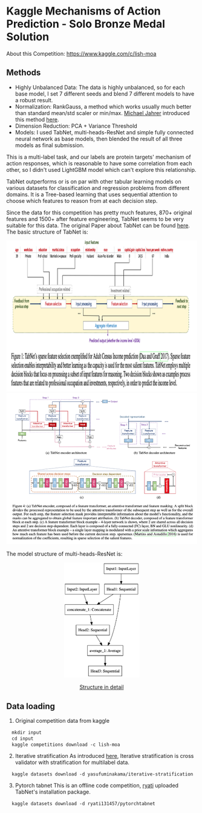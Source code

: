 # Kaggle Mechanisms of Action Prediction - Solo Bronze Medal Solution
About this Competition: https://www.kaggle.com/c/lish-moa
## Methods
* Highly Unbalanced Data: The data is highly unbalanced, so for each base model, I set 7 different seeds and blend 7 different models to have a robust result.
* Normalization: RankGauss, a method which works usually much better than standard mean/std scaler or min/max. [Michael Jahrer](https://www.kaggle.com/mjahrer) introduced this method [here](https://www.kaggle.com/c/porto-seguro-safe-driver-prediction/discussion/44629).
* Dimension Reduction: PCA + Variance Threshold
* Models: I used TabNet, multi-heads-ResNet and simple fully connected neural network as base models, then blended the result of all three models as final submission. 

This is a multi-label task, and our labels are protein targets' mechanism of action responses, which is reasonable to have some correlation from each other, so I didn't used LightGBM model which can't explore this relationship.

TabNet outperforms or is on par with other tabular learning models on various datasets for classification and regression problems from different domains. It is a Tree-based learning that uses sequential attention to choose which features to reason from at each decision step.

Since the data for this competition has pretty much features, 870+ original features and 1500+ after feature engineering, TabNet seems to be very suitable for this data. The original Paper about TabNet can be found [here](https://arxiv.org/pdf/1908.07442.pdf). The basic structure of TabNet is: 

<p align="middle">
  <img src="img/tabnet_feature_selection.png" height="400"/>
  <img src="img/tabnet2_architecture.png" height="400"/>
</p>

The model structure of multi-heads-ResNet is:

<p align="middle">
  <img src="img/Multi_head_simple.png" width="200"/>
</p>

<p align="middle">
  <a href="https://github.com/RuichongWang/Kaggle/blob/main/Mechanisms-of-Action-Prediction/img/Multi_head.png">Structure in detail</a>
</p>

## Data loading
1. Original competition data from kaggle
```
  mkdir input
  cd input
  kaggle competitions download -c lish-moa
```
2. Iterative stratification
As introduced [here](https://github.com/trent-b/iterative-stratification), Iterative stratification is cross validator with stratification for multilabel data. 
```
  kaggle datasets download -d yasufuminakama/iterative-stratification
```
3. Pytorch tabnet
This is an offline code competition, [ryati](https://www.kaggle.com/ryati131457) uploaded TabNet's installation package. 
```
  kaggle datasets download -d ryati131457/pytorchtabnet
```
